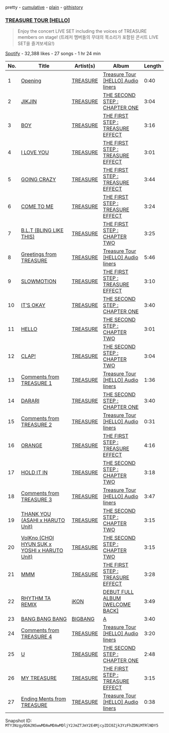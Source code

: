 pretty - [cumulative](/playlists/cumulative/37i9dQZF1DX0fHMU24UC6D.md) - [plain](/playlists/plain/37i9dQZF1DX0fHMU24UC6D) - [githistory](https://github.githistory.xyz/mackorone/spotify-playlist-archive/blob/main/playlists/plain/37i9dQZF1DX0fHMU24UC6D)

### [TREASURE TOUR \[HELLO\]](https://open.spotify.com/playlist/37i9dQZF1DX0fHMU24UC6D)

> Enjoy the concert LIVE SET including the voices of TREASURE members on stage! \(트레저 멤버들의 무대의 목소리가 포함된 콘서트 LIVE SET을 즐겨보세요!\)

[Spotify](https://open.spotify.com/user/spotify) - 32,388 likes - 27 songs - 1 hr 24 min

| No. | Title | Artist(s) | Album | Length |
|---|---|---|---|---|
| 1 | [Opening](https://open.spotify.com/track/38dHNedOUnAeYCJVXrMWlZ) | [TREASURE](https://open.spotify.com/artist/3KonOYiLsU53m4yT7gNotP) | [Treasure Tour \[HELLO\] Audio liners](https://open.spotify.com/album/2owjzY67LuuE0HO2ttN3cj) | 0:40 |
| 2 | [JIKJIN](https://open.spotify.com/track/2bnJ8IxZnVc2YmUaX0sZap) | [TREASURE](https://open.spotify.com/artist/3KonOYiLsU53m4yT7gNotP) | [THE SECOND STEP : CHAPTER ONE](https://open.spotify.com/album/17l09k7ZDb4GYwmsIVGcRZ) | 3:04 |
| 3 | [BOY](https://open.spotify.com/track/18uXUUPFfj6XF4hsmp65gB) | [TREASURE](https://open.spotify.com/artist/3KonOYiLsU53m4yT7gNotP) | [THE FIRST STEP : TREASURE EFFECT](https://open.spotify.com/album/5tQDFmW8QrZdTsICpLQBTL) | 3:16 |
| 4 | [I LOVE YOU](https://open.spotify.com/track/1SxqqC1aQ8JiLyfMrHYmnF) | [TREASURE](https://open.spotify.com/artist/3KonOYiLsU53m4yT7gNotP) | [THE FIRST STEP : TREASURE EFFECT](https://open.spotify.com/album/5tQDFmW8QrZdTsICpLQBTL) | 3:01 |
| 5 | [GOING CRAZY](https://open.spotify.com/track/6YFzL1910P0fRFh865HmI3) | [TREASURE](https://open.spotify.com/artist/3KonOYiLsU53m4yT7gNotP) | [THE FIRST STEP : TREASURE EFFECT](https://open.spotify.com/album/5tQDFmW8QrZdTsICpLQBTL) | 3:44 |
| 6 | [COME TO ME](https://open.spotify.com/track/1jkO79LWdg5RjkSZ2VfuTo) | [TREASURE](https://open.spotify.com/artist/3KonOYiLsU53m4yT7gNotP) | [THE FIRST STEP : TREASURE EFFECT](https://open.spotify.com/album/5tQDFmW8QrZdTsICpLQBTL) | 3:24 |
| 7 | [B.L.T \(BLING LIKE THIS\)](https://open.spotify.com/track/3spJFUYWcu7hjQXZ7Ya6sD) | [TREASURE](https://open.spotify.com/artist/3KonOYiLsU53m4yT7gNotP) | [THE FIRST STEP : CHAPTER TWO](https://open.spotify.com/album/0j5W5CQYZk94YFydK3HO9K) | 3:25 |
| 8 | [Greetings from TREASURE](https://open.spotify.com/track/3C6pzKIEoJmEAl5WNjsiqv) | [TREASURE](https://open.spotify.com/artist/3KonOYiLsU53m4yT7gNotP) | [Treasure Tour \[HELLO\] Audio liners](https://open.spotify.com/album/2owjzY67LuuE0HO2ttN3cj) | 5:46 |
| 9 | [SLOWMOTION](https://open.spotify.com/track/0daxn4ZBkfgJdCKqRmiDcT) | [TREASURE](https://open.spotify.com/artist/3KonOYiLsU53m4yT7gNotP) | [THE FIRST STEP : TREASURE EFFECT](https://open.spotify.com/album/5tQDFmW8QrZdTsICpLQBTL) | 3:10 |
| 10 | [IT’S OKAY](https://open.spotify.com/track/2ctJxfMEz5NUS7OoG4RFPp) | [TREASURE](https://open.spotify.com/artist/3KonOYiLsU53m4yT7gNotP) | [THE SECOND STEP : CHAPTER ONE](https://open.spotify.com/album/17l09k7ZDb4GYwmsIVGcRZ) | 3:40 |
| 11 | [HELLO](https://open.spotify.com/track/1ex8euBuzVyqjThnYfwY2k) | [TREASURE](https://open.spotify.com/artist/3KonOYiLsU53m4yT7gNotP) | [THE SECOND STEP : CHAPTER TWO](https://open.spotify.com/album/4l5YvRcmno5RMKZCZp1j0g) | 3:01 |
| 12 | [CLAP!](https://open.spotify.com/track/4LuSCNN7wRs6hqouAkGh9C) | [TREASURE](https://open.spotify.com/artist/3KonOYiLsU53m4yT7gNotP) | [THE SECOND STEP : CHAPTER TWO](https://open.spotify.com/album/4l5YvRcmno5RMKZCZp1j0g) | 3:04 |
| 13 | [Comments from TREASURE 1](https://open.spotify.com/track/1NtTKb4BAaZSU2w1vRvwUM) | [TREASURE](https://open.spotify.com/artist/3KonOYiLsU53m4yT7gNotP) | [Treasure Tour \[HELLO\] Audio liners](https://open.spotify.com/album/2owjzY67LuuE0HO2ttN3cj) | 1:36 |
| 14 | [DARARI](https://open.spotify.com/track/0dcnrLo8s1rhjm8euGjI4n) | [TREASURE](https://open.spotify.com/artist/3KonOYiLsU53m4yT7gNotP) | [THE SECOND STEP : CHAPTER ONE](https://open.spotify.com/album/17l09k7ZDb4GYwmsIVGcRZ) | 3:40 |
| 15 | [Comments from TREASURE 2](https://open.spotify.com/track/6zWETGj6ZpGwUkWV4OFcAX) | [TREASURE](https://open.spotify.com/artist/3KonOYiLsU53m4yT7gNotP) | [Treasure Tour \[HELLO\] Audio liners](https://open.spotify.com/album/2owjzY67LuuE0HO2ttN3cj) | 0:31 |
| 16 | [ORANGE](https://open.spotify.com/track/09QE4VI4P2ZIFHmVxeUSKd) | [TREASURE](https://open.spotify.com/artist/3KonOYiLsU53m4yT7gNotP) | [THE FIRST STEP : TREASURE EFFECT](https://open.spotify.com/album/5tQDFmW8QrZdTsICpLQBTL) | 4:16 |
| 17 | [HOLD IT IN](https://open.spotify.com/track/3i4LLVEBdrk4Bp23OQlcK9) | [TREASURE](https://open.spotify.com/artist/3KonOYiLsU53m4yT7gNotP) | [THE SECOND STEP : CHAPTER TWO](https://open.spotify.com/album/4l5YvRcmno5RMKZCZp1j0g) | 3:18 |
| 18 | [Comments from TREASURE 3](https://open.spotify.com/track/2d8Q2BLArf5TWQxPovD83g) | [TREASURE](https://open.spotify.com/artist/3KonOYiLsU53m4yT7gNotP) | [Treasure Tour \[HELLO\] Audio liners](https://open.spotify.com/album/2owjzY67LuuE0HO2ttN3cj) | 3:47 |
| 19 | [THANK YOU \(ASAHI x HARUTO Unit\)](https://open.spotify.com/track/41GW9sI7kajNmon5HJGNH9) | [TREASURE](https://open.spotify.com/artist/3KonOYiLsU53m4yT7gNotP) | [THE SECOND STEP : CHAPTER TWO](https://open.spotify.com/album/4l5YvRcmno5RMKZCZp1j0g) | 3:15 |
| 20 | [VolKno \(CHOI HYUN SUK x YOSHI x HARUTO Unit\)](https://open.spotify.com/track/7BooMOppMbKhIRH6zrZUJB) | [TREASURE](https://open.spotify.com/artist/3KonOYiLsU53m4yT7gNotP) | [THE SECOND STEP : CHAPTER TWO](https://open.spotify.com/album/4l5YvRcmno5RMKZCZp1j0g) | 3:15 |
| 21 | [MMM](https://open.spotify.com/track/7DlfhY3YfQKi97j0DXihen) | [TREASURE](https://open.spotify.com/artist/3KonOYiLsU53m4yT7gNotP) | [THE FIRST STEP : TREASURE EFFECT](https://open.spotify.com/album/5tQDFmW8QrZdTsICpLQBTL) | 3:28 |
| 22 | [RHYTHM TA REMIX](https://open.spotify.com/track/6jNYakylYtjN7jEVTOcyse) | [iKON](https://open.spotify.com/artist/5qRSs6mvI17zrkJpOHkCoM) | [DEBUT FULL ALBUM \[WELCOME BACK\]](https://open.spotify.com/album/1xsNJgTK34ByVUPzQK02Ds) | 3:49 |
| 23 | [BANG BANG BANG](https://open.spotify.com/track/36tSJjMdDZeQFFIZIHYtd8) | [BIGBANG](https://open.spotify.com/artist/4Kxlr1PRlDKEB0ekOCyHgX) | [A](https://open.spotify.com/album/0bH74T4pClqWmhltGOI8H9) | 3:40 |
| 24 | [Comments from TREASURE 4](https://open.spotify.com/track/0ILuLf5rZ6gl5O1LWEOUWa) | [TREASURE](https://open.spotify.com/artist/3KonOYiLsU53m4yT7gNotP) | [Treasure Tour \[HELLO\] Audio liners](https://open.spotify.com/album/2owjzY67LuuE0HO2ttN3cj) | 3:20 |
| 25 | [U](https://open.spotify.com/track/5NIHhuAdsaZHmGeEoHiGY7) | [TREASURE](https://open.spotify.com/artist/3KonOYiLsU53m4yT7gNotP) | [THE SECOND STEP : CHAPTER ONE](https://open.spotify.com/album/17l09k7ZDb4GYwmsIVGcRZ) | 2:48 |
| 26 | [MY TREASURE](https://open.spotify.com/track/4Dq2FjRkOTHcssggMdYK8J) | [TREASURE](https://open.spotify.com/artist/3KonOYiLsU53m4yT7gNotP) | [THE FIRST STEP : TREASURE EFFECT](https://open.spotify.com/album/5tQDFmW8QrZdTsICpLQBTL) | 3:15 |
| 27 | [Ending Ments from TREASURE](https://open.spotify.com/track/3s9A6RdJUL0Tnr1B8pn0am) | [TREASURE](https://open.spotify.com/artist/3KonOYiLsU53m4yT7gNotP) | [Treasure Tour \[HELLO\] Audio liners](https://open.spotify.com/album/2owjzY67LuuE0HO2ttN3cj) | 0:38 |

Snapshot ID: `MTY3NzgyODA2NSwwMDAwMDAwMDljY2JmZTJmY2E4MjcyZDI0Zjk3YzFhZDNiMTRlNDY5`
